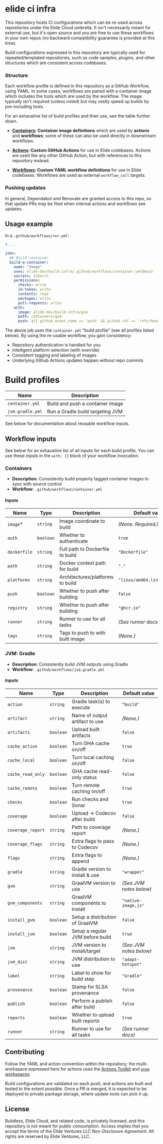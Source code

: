 # elide ci infra

This repository hosts CI configurations which can be re-used across repositories under the Elide Cloud umbrella. It isn't necessarily meant for external use, but it's open source and you are free to use these workflows in your own repos (no backward compatibility guarantee is provided at this time).

Build configurations expressed in this repository are typically used for repeated/templated repositories, such as code samples, plugins, and other structures which are consistent across codebases.

### Structure

Each workflow profile is defined in this repository as a GitHub Workflow, using YAML. In some cases, workflows are paired
with a container image which includes the tools which are used by the workflow. The image typically isn't required (unless
noted) but may vastly speed up builds by pre-including tools.

For an exhaustive list of build profiles and their use, see the table further down.

- **[Containers](./containers): Container image definitions** which are used by **actions** and **workflows**; some of
  these can also be used directly in downstream workflows.

- **[Actions](./actions): Custom GitHub Actions** for use in Elide codebases. Actions are used like any other GitHub Action,
  but with references to this repository instead.

- **[Workflows](./.github/workflows/pkg): Custom YAML workflow definitions** for use in Elide codebases. Workflows are used as external
  `workflow_call` targets.

### Pushing updates

In general, Dependabot and Renovate are granted access to this repo, so that update PRs may be filed when internal actions
and workflows see updates.

## Usage example

In a `.github/workflows/<x>.yml`:

```yaml
# ...

jobs:
  ## Build container
  build-a-container:
    name: "Image"
    uses: elide-dev/build-infra/.github/workflows/container.yml@main
    secrets: inherit
    permissions:
      checks: write
      id-token: write
      contents: read
      packages: write
      pull-requests: write
    with:
      image: elide-dev/build-infra/gvm
      path: containers/gvm
      push: ${{ github.event_name == 'push' && github.ref == 'refs/heads/main' }}
```

The above job uses the `container.yml` "build profile" (see all profiles listed below). By using the re-usable workflow, you
gain consistency:

- Repository authentication is handled for you
- Intelligent platform selection (with override)
- Consistent tagging and labeling of images
- Underlying Github Actions updates happen without repo commits


# Build profiles

| Name             | Description                      |
| ---------------- | -------------------------------- |
| `container.yml`  | Build and push a container image |
| `jvm.gradle.yml` | Run a Gradle build targeting JVM |

See below for documentation about reusable workflow inputs.

## Workflow inputs

See below for an exhaustive list of all inputs for each build profile. You can use these inputs in the `with: {}` block of your workflow invocation.

### Containers

- **Description:** Consistently build properly tagged container images in sync with source control
- **Workflow:** `.github/workflows/container.yml`

#### Inputs

| Name             | Type      | Description                      | Default value               |
| ---------------- | --------- | -------------------------------- | --------------------------- |
| `image`*         | `string`  | Image coordinate to build        | _(None. Required.)_         |
| `auth`           | `boolean` | Whether to authenticate          | `true`                      |
| `dockerfile`     | `string`  | Full path to Dockerfile to build | `"Dockerfile"`              |
| `path`           | `string`  | Docker context path for build    | `"."`                       |
| `platforms`      | `string`  | Architectures/platforms to build | `"linux/amd64,linux/arm64"` |
| `push`           | `boolean` | Whether to push after building   | `false`                     |
| `registry`       | `string`  | Whether to push after building   | `"ghcr.io"`                 |
| `runner`         | `string`  | Runner to use for all tasks      | _(See runner docs)_         |
| `tags`           | `string`  | Tags to push to with built image | _(None.)_                   |

### JVM: Gradle

- **Description:** Consistently build JVM outputs using Gradle
- **Workflow:** `.github/workflows/jvm.gradle.yml`

#### Inputs

| Name              | Type      | Description                      | Default value               |
| ----------------- | --------- | -------------------------------- | --------------------------- |
| `action`          | `string`  | Gradle task(s) to execute        | `"build"`                   |
| `artifact`        | `string`  | Name of output artifact to use   | _(None.)_                   |
| `artifacts`       | `boolean` | Upload built artifacts           | `false`                     |
| `cache_action`    | `boolean` | Turn GHA cache on/off            | `true`                      |
| `cache_local`     | `boolean` | Turn local caching on/off        | `false`                     |
| `cache_read_only` | `boolean` | GHA cache read-only status       | `false`                     |
| `cache_remote`    | `boolean` | Turn remote caching on/off       | `true`                      |
| `checks`          | `boolean` | Run checks and Sonar             | `true`                      |
| `coverage`        | `boolean` | Upload → Codecov after build     | `false`                     |
| `coverage_report` | `string`  | Path to coverage report          | _(None.)_                   |
| `coverage_flags`  | `string`  | Extra flags to pass to Codecov   | _(None.)_                   |
| `flags`           | `string`  | Extra flags to append            | _(None.)_                   |
| `gradle`          | `string`  | Gradle version to install & use  | `"wrapper"`                 |
| `gvm`             | `string`  | GraalVM version to use           | _(See JVM notes below)_     |
| `gvm_components`  | `string`  | GraalVM components to install    | `"native-image,js"`         |
| `install_gvm`     | `boolean` | Setup a distribution of GraalVM  | `false`                     |
| `install_jvm`     | `boolean` | Setup a regular JVM before build | `true`                      |
| `jvm`             | `string`  | JVM version to install/target    | _(See JVM notes below)_     |
| `jvm_dist`        | `string`  | JVM distribution to use          | `"adopt-hotspot"`           |
| `label`           | `string`  | Label to show for build step     | `"Gradle"`                  |
| `provenance`      | `boolean` | Stamp for SLSA provenance        | `false`                     |
| `publish`         | `boolean` | Perform a publish after build    | `false`                     |
| `reports`         | `boolean` | Whether to upload built reports  | `true`                      |
| `runner`          | `string`  | Runner to use for all tasks      | _(See runner docs)_         |

## Contributing

Follow the YAML and action convention within the repository; the multi-workspace expressed here for actions uses the
[Actions Toolkit](https://github.com/actions/toolkit) and [`pnpm`](https://pnpm.io/) [workspaces](https://pnpm.io/workspaces).

Build configurations are validated on each push, and actions are built and tested to the extent possible. Once a PR is merged,
it is expected to be deployed to private package storage, where update tools can pick it up.

## License

Buildless, Elide Cloud, and related code, is privately licensed, and this repository is not meant for public consumption.
Access implies that you accept the terms of the Elide Ventures LLC _Non-Disclosure Agreement_. All rights are reserved by
Elide Ventures, LLC.
